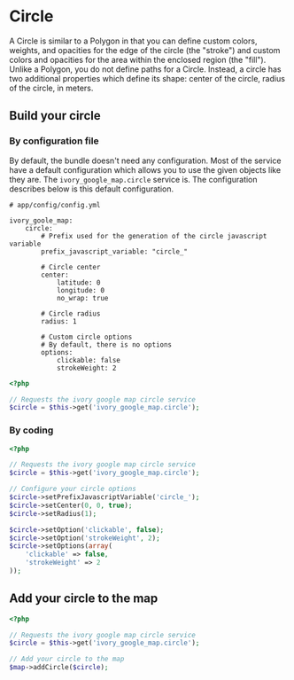 # Circle

A Circle is similar to a Polygon in that you can define custom colors, weights, and opacities for the edge of the circle (the "stroke") and custom colors and opacities for the area within the enclosed region (the "fill"). 
Unlike a Polygon, you do not define paths for a Circle. Instead, a circle has two additional properties which define its shape: center of the circle, radius of the circle, in meters.

## Build your circle

### By configuration file

By default, the bundle doesn't need any configuration. Most of the service have a default configuration which allows you to use the given objects like they are.
The ``ivory_google_map.circle`` service is. The configuration describes below is this default configuration.

```
# app/config/config.yml

ivory_goole_map:
    circle:
        # Prefix used for the generation of the circle javascript variable
        prefix_javascript_variable: "circle_"

        # Circle center
        center:
            latitude: 0
            longitude: 0
            no_wrap: true

        # Circle radius
        radius: 1

        # Custom circle options
        # By default, there is no options
        options:
            clickable: false
            strokeWeight: 2
```

``` php
<?php

// Requests the ivory google map circle service
$circle = $this->get('ivory_google_map.circle');
```

### By coding

``` php
<?php

// Requests the ivory google map circle service
$circle = $this->get('ivory_google_map.circle');

// Configure your circle options
$circle->setPrefixJavascriptVariable('circle_');
$circle->setCenter(0, 0, true);
$circle->setRadius(1);

$circle->setOption('clickable', false);
$circle->setOption('strokeWeight', 2);
$circle->setOptions(array(
    'clickable' => false,
    'strokeWeight' => 2
));
```

## Add your circle to the map

``` php
<?php

// Requests the ivory google map circle service
$circle = $this->get('ivory_google_map.circle');

// Add your circle to the map
$map->addCircle($circle);
```
